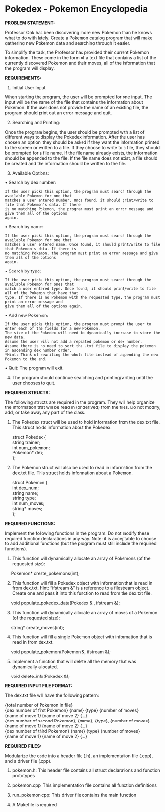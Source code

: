 # Pokedex - Pokemon Encyclopedia

**PROBLEM STATEMENT:**

Professor Oak has been discovering more new Pokemon than he knows what to do with lately. Create a Pokemon catalog program that will make gathering new Pokemon data and
searching through it easier.

To simplify the task, the Professor has provided their current Pokemon information. These
come in the form of a text file that contains a list of the currently discovered Pokemon and their moves,
all of the information that the program will display.

**REQUIREMENTS:**

1. Initial User Input

When starting the program, the user will be prompted for one input. The input will be the name of the file
that contains the information about Pokemon. If the user does not provide the name of an existing file,
the program should print out an error message and quit.

2. Searching and Printing:

Once the program begins, the user should be prompted with a list of different ways to display the
Pokedex information. After the user has chosen an option, they should be asked if they want the
information printed to the screen or written to a file. If they choose to write to a file, they should be
prompted for a file name. If the file name already exists, the information should be appended to the file.
If the file name does not exist, a file should be created and the information should be written to the file.

3. Available Options:

• Search by dex number:

    If the user picks this option, the program must search through the available Pokemon for one that
    matches a user entered number. Once found, it should print/write to file that Pokemon's data. If there
    is no matching Pokemon, the program must print an error message and give them all of the options
    again.

• Search by name:

    If the user picks this option, the program must search through the available Pokemon for one that
    matches a user entered name. Once found, it should print/write to file that Pokemon's data. If there is
    no matching Pokemon, the program must print an error message and give them all of the options
    again.

• Search by type:

    If the user picks this option, the program must search through the available Pokemon for ones that
    match a user entered type. Once found, it should print/write to file all of the Pokemon that have that
    type. If there is no Pokemon with the requested type, the program must print an error message and
    give them all of the options again.

• Add new Pokemon:

    If the user picks this option, the program must prompt the user to enter each of the fields for a new Pokemon. 
    The size of the Pokedex will need to dynamically increase to store the new data. 
    Assume the user will not add a repeated pokemon or dex number. 
    Assume there is no need to sort the .txt file to display the pokemon in ascending dex number order. 
    *Hint: Think of rewriting the whole file instead of appending the new Pokemon to the end.

• Quit: The program will exit.

4. The program should continue searching and printing/writing until the user chooses to quit.

**REQUIRED STRUCTS:**

The following structs are required in the program. They will help organize the information that will be
read in (or derived) from the files. Do not modify, add, or take away any part of the class.

1. The Pokedex struct will be used to hold information from the dex.txt file. This struct holds information about the Pokedex.  
 
   struct Pokedex {    
        string trainer;  
        int num_pokemon;  
        Pokemon* dex;  
    };

2. The Pokemon struct will also be used to read in information from the dex.txt file. This struct holds information about a Pokemon.
 
   struct Pokemon {  
         int dex_num;  
         string name;  
         string type;  
         int num_moves;  
         string* moves;  
    };

**REQUIRED FUNCTIONS:**

Implement the following functions in the program. Do not modify these required function declarations in any way. Note: it is acceptable to choose to add additional functions (but the program must still include the required functions).

1. This function will dynamically allocate an array of Pokemons (of the requested size):

&nbsp;&nbsp;&nbsp;&nbsp; Pokemon* create_pokemons(int);

2. This function will fill a Pokedex object with information that is read in from dex.txt. Hint: “ifstream &” is a reference to a filestream object. Create one and pass it into this function to read from the dex.txt file.

&nbsp;&nbsp;&nbsp;&nbsp; void populate_pokedex_data(Pokedex & , ifstream &);

3. This function will dynamically allocate an array of moves of a Pokemon (of the requested size):

&nbsp;&nbsp;&nbsp;&nbsp; string* create_moves(int);

4. This function will fill a single Pokemon object with information that is read in from dex.txt.

&nbsp;&nbsp;&nbsp;&nbsp; void populate_pokemon(Pokemon &, ifstream &);

5. Implement a function that will delete all the memory that was dynamically allocated.

&nbsp;&nbsp;&nbsp;&nbsp; void delete_info(Pokedex &);

**REQUIRED INPUT FILE FORMAT:**

The dex.txt file will have the following pattern:

{total number of Pokemon in file}  
{dex number of first Pokemon} {name} {type} {number of moves}  
{name of move 1} {name of move 2} {…}    
{dex number of second Pokemon}, {name}, {type}, {number of moves}  
{name of move 1} {name of move 2} {…}    
{dex number of third Pokemon} {name} {type} {number of moves}  
{name of move 1} {name of move 2} {…}    

**REQUIRED FILES:**

Modularize the code into a header file (.h), an implementation file (.cpp), and a
driver file (.cpp).
 
1. pokemon.h: This header file contains all struct declarations and function prototypes

2. pokemon.cpp: This implementation file contains all function definitions

3. run_pokemon.cpp: This driver file contains the main function

4. A Makefile is required
